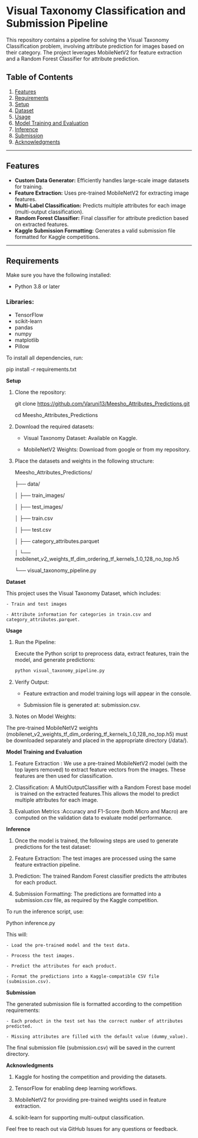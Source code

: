 # Visual Taxonomy Classification and Submission Pipeline

This repository contains a pipeline for solving the Visual Taxonomy Classification problem, involving attribute prediction for images based on their category. The project leverages MobileNetV2 for feature extraction and a Random Forest Classifier for attribute prediction.

## Table of Contents
1. [Features](#features)
2. [Requirements](#requirements)
3. [Setup](#setup)
4. [Dataset](#dataset)
5. [Usage](#usage)
6. [Model Training and Evaluation](#model-training-and-evaluation)
7. [Inference](#inference)
8. [Submission](#submission)
9. [Acknowledgments](#acknowledgments)
________________________________________

## Features

- **Custom Data Generator:** Efficiently handles large-scale image datasets for training.
- **Feature Extraction:** Uses pre-trained MobileNetV2 for extracting image features.
- **Multi-Label Classification:** Predicts multiple attributes for each image (multi-output classification).
- **Random Forest Classifier:** Final classifier for attribute prediction based on extracted features.
- **Kaggle Submission Formatting:** Generates a valid submission file formatted for Kaggle competitions.
________________________________________

## Requirements

Make sure you have the following installed:

- Python 3.8 or later

### Libraries:
- TensorFlow
- scikit-learn
- pandas
- numpy
- matplotlib
- Pillow

To install all dependencies, run:


pip install -r requirements.txt



**Setup**

1.	Clone the repository:
   
	git clone https://github.com/Varuni13/Meesho_Attributes_Predictions.git

	cd Meesho_Attributes_Predictions


3. Download the required datasets:
   
	- Visual Taxonomy Dataset: Available on Kaggle.
		
	- MobileNetV2 Weights: Download from google or from my repository.


4. Place the datasets and weights in the following structure:
   
	Meesho_Attributes_Predictions/

	├── data/
	
	│   ├── train_images/
	
	│   ├── test_images/
	
	│   ├── train.csv
	
	│   ├── test.csv
	
	│   ├── category_attributes.parquet
	
	│   └── mobilenet_v2_weights_tf_dim_ordering_tf_kernels_1.0_128_no_top.h5
	
	└── visual_taxonomy_pipeline.py


**Dataset**

This project uses the Visual Taxonomy Dataset, which includes:

	- Train and test images
	
	- Attribute information for categories in train.csv and category_attributes.parquet.
 

**Usage**

1. Run the Pipeline:

   Execute the Python script to preprocess data, extract features, train the model, and generate  predictions:

 	```bash
	python visual_taxonomy_pipeline.py


2. Verify Output:
    
    - Feature extraction and model training logs will appear in the console.
	
    - Submission file is generated at: submission.csv.

3. Notes on Model Weights:

The pre-trained MobileNetV2 weights (mobilenet_v2_weights_tf_dim_ordering_tf_kernels_1.0_128_no_top.h5) must be 	downloaded separately and placed in the appropriate directory (/data/).


**Model Training and Evaluation**

1. Feature Extraction : We use a pre-trained MobileNetV2 model (with the top layers removed)
to extract feature vectors from the images. These features are then used for classification.
	
2. Classification: A MultiOutputClassifier with a Random Forest base model is trained on the extracted features.This 	allows  the model to predict multiple attributes for each image.

3. Evaluation Metrics :Accuracy and F1-Score (both Micro and Macro) are computed on the validation data to evaluate 	model performance.

**Inference**

1. Once the model is trained, the following steps are used to generate predictions for the test dataset:
	
2. Feature Extraction: The test images are processed using the same feature extraction pipeline.
	
3. Prediction: The trained Random Forest classifier predicts the attributes for each product.
	
4. Submission Formatting: The predictions are formatted into a submission.csv file, as required by the Kaggle competition.

To run the inference script, use:

Python inference.py

This will:

	- Load the pre-trained model and the test data.
	
	- Process the test images.
		
	- Predict the attributes for each product.
		
	- Format the predictions into a Kaggle-compatible CSV file (submission.csv).
	


**Submission**

The generated submission file is formatted according to the competition requirements:

	- Each product in the test set has the correct number of attributes predicted.
		
	- Missing attributes are filled with the default value (dummy_value).

The final submission file (submission.csv) will be saved in the current directory.


**Acknowledgments**

 1. Kaggle for hosting the competition and providing the datasets.
	
 2. TensorFlow for enabling deep learning workflows.
	
 3. MobileNetV2 for providing pre-trained weights used in feature extraction.
	
 4. scikit-learn for supporting multi-output classification.

Feel free to reach out via GitHub Issues for any questions or feedback.




